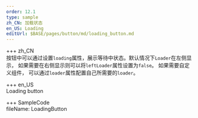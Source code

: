 ```yaml
---
order: 12.1
type: sample
zh_CN: 加载状态
en_US: Loading
editUrl: $BASE/pages/button/md/loading_button.md
---
```


+++ zh_CN  
按钮中可以通过设置<Code>loading</Code>属性，展示等待中状态。默认情况下<Code>Loader</Code>在左侧显示，
如果需要在右侧显示则可以将<Code>leftLoader</Code>属性设置为<Code>false</Code>。 如果需要自定义组件，
可以通过<Code>loader</Code>属性配置自己所需要的<Code>loader</Code>。

+++ en_US  
Loading button

+++ SampleCode  
fileName: LoadingButton
